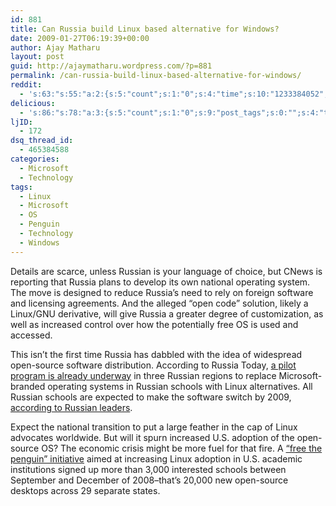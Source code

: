 ```yaml
---
id: 881
title: Can Russia build Linux based alternative for Windows?
date: 2009-01-27T06:19:39+00:00
author: Ajay Matharu
layout: post
guid: http://ajaymatharu.wordpress.com/?p=881
permalink: /can-russia-build-linux-based-alternative-for-windows/
reddit:
  - 's:63:"s:55:"a:2:{s:5:"count";s:1:"0";s:4:"time";s:10:"1233384052";}";";'
delicious:
  - 's:86:"s:78:"a:3:{s:5:"count";s:1:"0";s:9:"post_tags";s:0:"";s:4:"time";s:10:"1233384051";}";";'
ljID:
  - 172
dsq_thread_id:
  - 465384588
categories:
  - Microsoft
  - Technology
tags:
  - Linux
  - Microsoft
  - OS
  - Penguin
  - Technology
  - Windows
---
```

Details are scarce, unless Russian is your language of choice, but CNews is reporting that Russia plans to develop its own national operating system. The move is designed to reduce Russia&#8217;s need to rely on foreign software and licensing agreements. And the alleged &#8220;open code&#8221; solution, likely a Linux/GNU derivative, will give Russia a greater degree of customization, as well as increased control over how the potentially free OS is used and accessed.

This isn&#8217;t the first time Russia has dabbled with the idea of widespread open-source software distribution. According to Russia Today, <a href="http://www.russiatoday.com/news/news/22094" target="_blank">a pilot program is already underway</a> in three Russian regions to replace Microsoft-branded operating systems in Russian schools with Linux alternatives. All Russian schools are expected to make the software switch by 2009, <a href="http://news.softpedia.com/news/Russian-Linux-Will-Be-Installed-In-Every-School-66072.shtml" target="_blank">according to Russian leaders</a>.

Expect the national transition to put a large feather in the cap of Linux advocates worldwide. But will it spurn increased U.S. adoption of the open-source OS? The economic crisis might be more fuel for that fire. A <a href="http://www.omni-ts.com/linux-desktop/education.html" target="_blank">&#8220;free the penguin&#8221; initiative</a> aimed at increasing Linux adoption in U.S. academic institutions signed up more than 3,000 interested schools between September and December of 2008&#8211;that&#8217;s 20,000 new open-source desktops across 29 separate states.